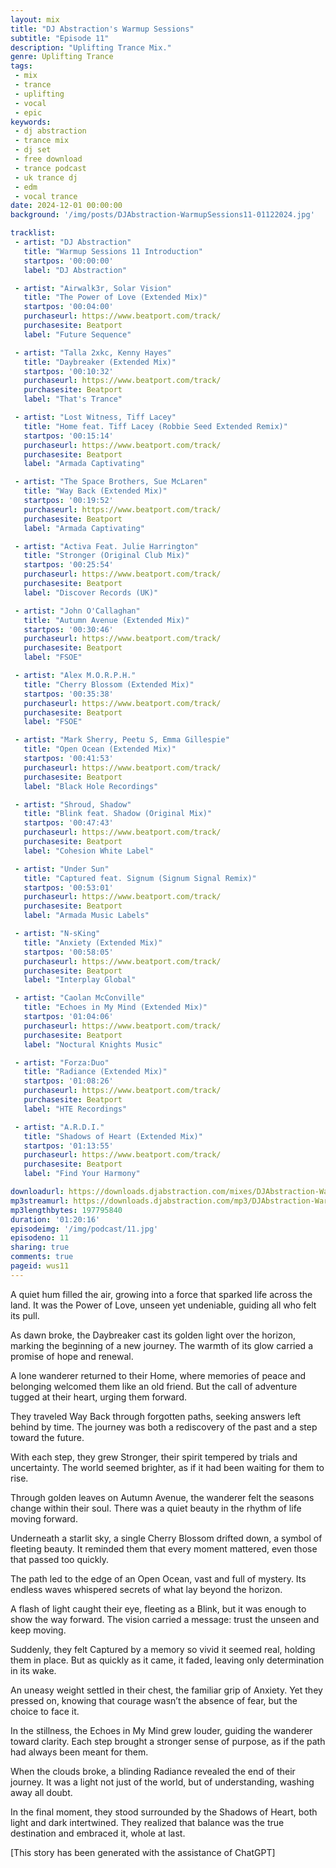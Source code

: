 ```yaml
---
layout: mix
title: "DJ Abstraction's Warmup Sessions"
subtitle: "Episode 11"
description: "Uplifting Trance Mix."
genre: Uplifting Trance
tags:
 - mix
 - trance
 - uplifting
 - vocal
 - epic
keywords:
 - dj abstraction
 - trance mix
 - dj set
 - free download
 - trance podcast
 - uk trance dj
 - edm
 - vocal trance
date: 2024-12-01 00:00:00
background: '/img/posts/DJAbstraction-WarmupSessions11-01122024.jpg'

tracklist:
 - artist: "DJ Abstraction"
   title: "Warmup Sessions 11 Introduction"
   startpos: '00:00:00'
   label: "DJ Abstraction"

 - artist: "Airwalk3r, Solar Vision"
   title: "The Power of Love (Extended Mix)"
   startpos: '00:04:00'
   purchaseurl: https://www.beatport.com/track/
   purchasesite: Beatport
   label: "Future Sequence"

 - artist: "Talla 2xkc, Kenny Hayes"
   title: "Daybreaker (Extended Mix)"
   startpos: '00:10:32'
   purchaseurl: https://www.beatport.com/track/
   purchasesite: Beatport
   label: "That's Trance"

 - artist: "Lost Witness, Tiff Lacey"
   title: "Home feat. Tiff Lacey (Robbie Seed Extended Remix)"
   startpos: '00:15:14'
   purchaseurl: https://www.beatport.com/track/
   purchasesite: Beatport
   label: "Armada Captivating"

 - artist: "The Space Brothers, Sue McLaren"
   title: "Way Back (Extended Mix)"
   startpos: '00:19:52'
   purchaseurl: https://www.beatport.com/track/
   purchasesite: Beatport
   label: "Armada Captivating"

 - artist: "Activa Feat. Julie Harrington"
   title: "Stronger (Original Club Mix)"
   startpos: '00:25:54'
   purchaseurl: https://www.beatport.com/track/
   purchasesite: Beatport
   label: "Discover Records (UK)"

 - artist: "John O'Callaghan"
   title: "Autumn Avenue (Extended Mix)"
   startpos: '00:30:46'
   purchaseurl: https://www.beatport.com/track/
   purchasesite: Beatport
   label: "FSOE"

 - artist: "Alex M.O.R.P.H."
   title: "Cherry Blossom (Extended Mix)"
   startpos: '00:35:38'
   purchaseurl: https://www.beatport.com/track/
   purchasesite: Beatport
   label: "FSOE"

 - artist: "Mark Sherry, Peetu S, Emma Gillespie"
   title: "Open Ocean (Extended Mix)"
   startpos: '00:41:53'
   purchaseurl: https://www.beatport.com/track/
   purchasesite: Beatport
   label: "Black Hole Recordings"

 - artist: "Shroud, Shadow"
   title: "Blink feat. Shadow (Original Mix)"
   startpos: '00:47:43'
   purchaseurl: https://www.beatport.com/track/
   purchasesite: Beatport
   label: "Cohesion White Label"

 - artist: "Under Sun"
   title: "Captured feat. Signum (Signum Signal Remix)"
   startpos: '00:53:01'
   purchaseurl: https://www.beatport.com/track/
   purchasesite: Beatport
   label: "Armada Music Labels"

 - artist: "N-sKing"
   title: "Anxiety (Extended Mix)"
   startpos: '00:58:05'
   purchaseurl: https://www.beatport.com/track/
   purchasesite: Beatport
   label: "Interplay Global"

 - artist: "Caolan McConville"
   title: "Echoes in My Mind (Extended Mix)"
   startpos: '01:04:06'
   purchaseurl: https://www.beatport.com/track/
   purchasesite: Beatport
   label: "Noctural Knights Music"

 - artist: "Forza:Duo"
   title: "Radiance (Extended Mix)"
   startpos: '01:08:26'
   purchaseurl: https://www.beatport.com/track/
   purchasesite: Beatport
   label: "HTE Recordings"

 - artist: "A.R.D.I."
   title: "Shadows of Heart (Extended Mix)"
   startpos: '01:13:55'
   purchaseurl: https://www.beatport.com/track/
   purchasesite: Beatport
   label: "Find Your Harmony"

downloadurl: https://downloads.djabstraction.com/mixes/DJAbstraction-WarmupSessions11-01122024.zip
mp3streamurl: https://downloads.djabstraction.com/mp3/DJAbstraction-WarmupSessions11-01122024.mp3
mp3lengthbytes: 197795840
duration: '01:20:16'
episodeimg: '/img/podcast/11.jpg'
episodeno: 11
sharing: true
comments: true
pageid: wus11
---
```


A quiet hum filled the air, growing into a force that sparked life across the land. It was the Power of Love, unseen yet undeniable, guiding all who felt its pull.

As dawn broke, the Daybreaker cast its golden light over the horizon, marking the beginning of a new journey. The warmth of its glow carried a promise of hope and renewal.

A lone wanderer returned to their Home, where memories of peace and belonging welcomed them like an old friend. But the call of adventure tugged at their heart, urging them forward.

They traveled Way Back through forgotten paths, seeking answers left behind by time. The journey was both a rediscovery of the past and a step toward the future.

With each step, they grew Stronger, their spirit tempered by trials and uncertainty. The world seemed brighter, as if it had been waiting for them to rise.

Through golden leaves on Autumn Avenue, the wanderer felt the seasons change within their soul. There was a quiet beauty in the rhythm of life moving forward.

Underneath a starlit sky, a single Cherry Blossom drifted down, a symbol of fleeting beauty. It reminded them that every moment mattered, even those that passed too quickly.

The path led to the edge of an Open Ocean, vast and full of mystery. Its endless waves whispered secrets of what lay beyond the horizon.

A flash of light caught their eye, fleeting as a Blink, but it was enough to show the way forward. The vision carried a message: trust the unseen and keep moving.

Suddenly, they felt Captured by a memory so vivid it seemed real, holding them in place. But as quickly as it came, it faded, leaving only determination in its wake.

An uneasy weight settled in their chest, the familiar grip of Anxiety. Yet they pressed on, knowing that courage wasn’t the absence of fear, but the choice to face it.

In the stillness, the Echoes in My Mind grew louder, guiding the wanderer toward clarity. Each step brought a stronger sense of purpose, as if the path had always been meant for them.

When the clouds broke, a blinding Radiance revealed the end of their journey. It was a light not just of the world, but of understanding, washing away all doubt.

In the final moment, they stood surrounded by the Shadows of Heart, both light and dark intertwined. They realized that balance was the true destination and embraced it, whole at last.

[This story has been generated with the assistance of ChatGPT]